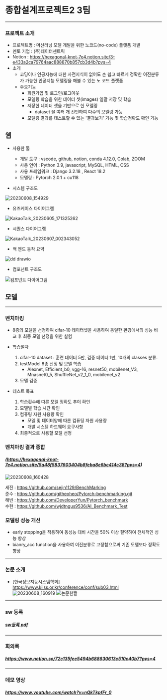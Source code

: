 # 종합설계프로젝트2 3팀
---
### 프로젝트 소개
- 프로젝트명 : 머신러닝 모델 개발을 위한 노코드(no-code) 플랫폼 개발 
- 멘토 기업 : (주)데이터센트릭
- Notion : https://hexagonal-knot-7e4.notion.site/3-e433a2ca79764aac888870b857cb3d4b?pvs=4
- 소개
  - 코딩이나 인공지능에 대한 사전지식이 없어도 손 쉽고 빠르게 정확한 이진분류가 가능한 인공지능 모델링을 해볼 수 있는 노 코드 플랫폼
  - 주요기능
     - 회원가입 및 로그인/로그아웃
     - 모델링 학습을 위한 데이터 셋(images) 일괄 저장 및 학습
     - 저장한 데이터 셋을 기반으로 한 모델링
         - dataset 을 여러 개 선언하여 다수의 모델링 가능
     - 모델링 결과를 테스트할 수 있는 '결과보기' 기능 및 학습정확도 확인 기능 

## 웹
- 사용한 툴
  - 개발 도구 : vscode, github, notion, conda 4.12.0, Colab, ZOOM
  - 사용 언어 : Python 3.9, javascript, MySQL, HTML, CSS
  - 사용 프레임워크 : Django 3.2.18 , React 18.2
  - 모델링 : Pytorch 2.0.1 + cu118 

- 시스템 구조도 

![20230608_154929](https://github.com/DeveloperYun/Capstone_design2/assets/81633639/a074085b-dd6e-41c0-a9e0-3c34a21b9d0b)

- 유즈케이스 다이어그램

![KakaoTalk_20230605_171325262](https://github.com/DeveloperYun/Capstone_design2/assets/81633639/4d9155fd-eccf-4371-98bb-186b2054f5fb)

- 시퀀스 다이어그램

![KakaoTalk_20230607_002343052](https://github.com/DeveloperYun/Capstone_design2/assets/81633639/f8162ec1-460a-4372-aa99-fb71fec1fe69)

- 백 엔드 동작 요약 

![dd drawio](https://github.com/DeveloperYun/Capstone_design2/assets/81633639/bd547d9b-5b66-42a8-981e-bfef7a0fe150)

- 컴포넌트 구조도

![컴포넌트 다이어그램](https://github.com/DeveloperYun/Capstone_design2/assets/90898067/60a3a292-a619-4d49-81b2-a82702504172)


## 모델
---
### 벤치마킹 
- 8종의 모델을 선정하여 cifar-10 데이터셋을 사용하여 동일한 환경에서의 성능 비교 후 최종 모델 선정을 위한 실험 
- 학습절차
  1. cifar-10 dataset : 훈련 데이터 5만, 검증 데이터 1만, 10개의 classes 분류.
  2. testModel 8종 선정 및 모델 학습
      - Alexnet, Efficient_b0, vgg-16, resnet50, mobilenet_V3, Mnasnet0_5, ShuffleNet_v2_1_0, mobilenet_v2
  4. 모델 검증

- 테스트 목표
  1. 학습횟수에 따른 모델 정확도 추이 확인
  2. 모델별 학습 시간 확인
  3. 컴퓨팅 자원 사용량 확인
      - 모델 및 데이터양에 따른 컴퓨팅 자원 사용량
      - 개발 시스템 하드웨어 요구사항
  4. 최종적으로 사용할 모델 선정
 
### 벤치마킹 결과 종합  
##### (https://hexagonal-knot-7e4.notion.site/5a48f5837603404b8feba8e6bc414c38?pvs=4) 
![20230608_160428](https://github.com/DeveloperYun/Capstone_design2/assets/81633639/ea986f7d-2744-43d5-91af-9028d7415171) 

세진 : https://github.com/sejin1129/BenchMarking  
준수 : https://github.com/githeoheo/Pytorch-benchmarking.git  
해빈 : https://github.com/DeveloperYun/Pytorch_benchmark  
수현 : https://github.com/wjdtngus9536/AI_Benchmark_Test  

### 모델링 성능 개선
- early stopping을 적용하여 동성능 대비 시간을 50% 이상 절약하여 전체적인 성능 향상
- bianry_acc function을 사용하여 이진분류로 고정함으로써 기존 모델보다 정확도 향상 

---
### 논문 소개
- [한국정보지능시스템학회] https://www.kiiss.or.kr/conference/conf/sub03.html
![20230608_160919](https://github.com/DeveloperYun/Capstone_design2/assets/81633639/52c8e1f2-c2c5-44e1-959d-3562a5a9bcaa)
![논문한짤](https://github.com/DeveloperYun/Capstone_design2/assets/81633639/2322d1ce-d2ca-4235-8fed-40e39aec417e)

---
### sw 등록
  ##### [sw등록.pdf](https://github.com/DeveloperYun/Capstone_design2/files/11856768/sw.pdf)

---
### 회의록
  ##### https://www.notion.so/72c135fee5494b688630613c510c40b7?pvs=4
---
### 데모 영상
  ##### https://www.youtube.com/watch?v=nQkTkpfFr_0
